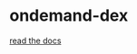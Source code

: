 # ondemand-dex
[read the docs](https://osc.github.io/ood-documentation/latest/authentication/dex.html)
